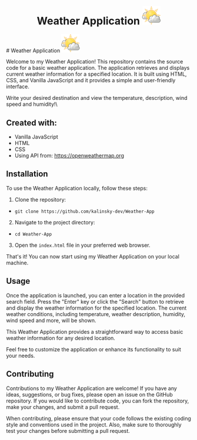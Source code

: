 <h1 align="center">Weather Application <img src="./images/favicon.png" width="50" heigth="50"/></h1>
# Weather Application <img src="./images/favicon.png" width="50" heigth="50"/>

Welcome to my Weather Application! This repository contains the source code for a basic weather application. The application retrieves and displays current weather information for a specified location. It is built using HTML, CSS, and Vanilla JavaScript and it provides a simple and user-friendly interface.

Write your desired destination and view the temperature, description, wind speed and humidity!\


## Created with: 
- Vanilla JavaScript
- HTML
- CSS
- Using API from: https://openweathermap.org

## Installation

To use the Weather Application locally, follow these steps:

1.  Clone the repository:

-   `git clone https://github.com/kalinsky-dev/Weather-App`

2.   Navigate to the project directory:

-  `cd Weather-App`

3.  Open the `index.html` file in your preferred web browser.

That's it! You can now start using my Weather Application on your local machine.

## Usage

Once the application is launched, you can enter a location in the provided search field. Press the "Enter" key or click the "Search" button to retrieve and display the weather information for the specified location. The current weather conditions, including temperature, weather description, humidity, wind speed and more, will be shown.

This Weather Application provides a straightforward way to access basic weather information for any desired location.

Feel free to customize the application or enhance its functionality to suit your needs.

## Contributing

Contributions to my Weather Application are welcome! If you have any ideas, suggestions, or bug fixes, please open an issue on the GitHub repository. If you would like to contribute code, you can fork the repository, make your changes, and submit a pull request.

When contributing, please ensure that your code follows the existing coding style and conventions used in the project. Also, make sure to thoroughly test your changes before submitting a pull request.